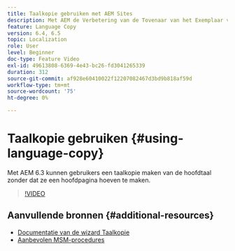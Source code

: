 ```yaml
---
title: Taalkopie gebruiken met AEM Sites
description: Met AEM de Verbetering van de Tovenaar van het Exemplaar van de Taal van het Exemplaar van de Taal tot stand brengen, kunnen de gebruikers een taalexemplaar van hoofdtaal tot stand brengen zonder het moeten tot een creeer een wortelpagina leiden.
feature: Language Copy
version: 6.4, 6.5
topic: Localization
role: User
level: Beginner
doc-type: Feature Video
exl-id: 49613808-6369-4e43-bc26-fd3041265339
duration: 312
source-git-commit: af928e60410022f12207082467d3bd9b818af59d
workflow-type: tm+mt
source-wordcount: '75'
ht-degree: 0%

---
```


# Taalkopie gebruiken {#using-language-copy}

Met AEM 6.3 kunnen gebruikers een taalkopie maken van de hoofdtaal zonder dat ze een hoofdpagina hoeven te maken.

>[!VIDEO](https://video.tv.adobe.com/v/17116?quality=12&learn=on)

## Aanvullende bronnen {#additional-resources}

* [Documentatie van de wizard Taalkopie](https://helpx.adobe.com/experience-manager/6-5/sites/administering/using/tc-wizard.html)
* [Aanbevolen MSM-procedures](https://helpx.adobe.com/experience-manager/6-5/sites/administering/using/msm-best-practices.html)

